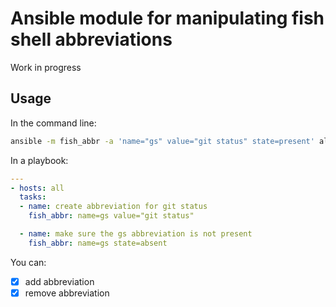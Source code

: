 # Ansible module for manipulating fish shell abbreviations

Work in progress

## Usage
In the command line:
```bash
ansible -m fish_abbr -a 'name="gs" value="git status" state=present' all
```

In a playbook:
```yml
---
- hosts: all
  tasks:
  - name: create abbreviation for git status
    fish_abbr: name=gs value="git status"

  - name: make sure the gs abbreviation is not present
    fish_abbr: name=gs state=absent
```

You can:

* [x] add abbreviation
* [x] remove abbreviation